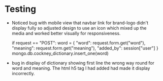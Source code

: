 # Testing 

* Noticed bug with mobile view that navbar <a></a> link for brand-logo didn't display fully so adjusted design to use an icon which mixed up the media and worked better visually 
for responsiveness.

  if request == "POST":
        word = {
            "word": request.form.get("word"),
            "meaning": request.form.get("meaning"),
            "added_by": session["user"]
            }
        mongo.db.cockney_dictionary.insert_one(word)


* bug in display of dictionary showing first line the wrong way round for word and meaning. The html h5 tag I had added had made it display incorrectly.